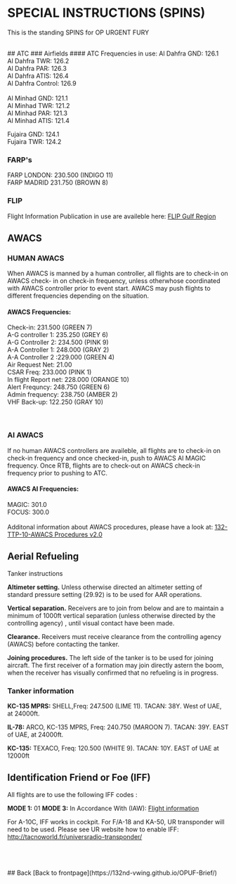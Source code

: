 # SPECIAL INSTRUCTIONS (SPINS)
This is the standing SPINS for OP URGENT FURY

<br>
## ATC
### Airfields
#### ATC Frequencies in use:
Al Dahfra GND: 126.1 <br>
Al Dahfra TWR: 126.2 <br>
Al Dahfra PAR: 126.3 <br>
Al Dahfra ATIS: 126.4 <br>
Al Dahfra Control: 126.9 <br>
<br> 
Al Minhad GND: 121.1 <br>
Al Minhad TWR: 121.2 <br>
Al Minhad PAR: 121.3 <br>
Al Minhad ATIS: 121.4 <br>

Fujaira GND: 124.1 <br>
Fujaira TWR: 124.2 <br>


### FARP's
FARP LONDON: 230.500 (INDIGO 11) <br>
FARP MADRID 231.750 (BROWN 8) <br>

### FLIP
Flight Information Publication in use are availeble here:
[FLIP Gulf Region](https://www.dropbox.com/s/sp91zf63rx0esao/FLIP_GULFR2_EC1.pdf?dl=0)


## AWACS

### HUMAN AWACS
When AWACS is manned by a human controller, all flights are to check-in on AWACS check- in on check-in frequency, unless otherwhose coordinated with AWACS controller prior to event start.
AWACS may push flights to different frequencies depending on the situation.
<br>
#### AWACS Frequencies:
Check-in: 231.500 (GREEN 7) <br>
A-G controller 1: 235.250 (GREY 6) <br>
A-G Controller 2: 234.500 (PINK 9) <br>
A-A Controller 1: 248.000 (GRAY 2) <br>
A-A Controller 2 :229.000 (GREEN 4) <br>
Air Request Net: 21.00 <br>
CSAR Freq: 233.000 (PINK 1) <br>
In flight Report net: 228.000 (ORANGE 10) <br>
Alert Frequncy: 248.750 (GREEN 6) <br>
Admin frequency: 238.750 (AMBER 2) <br>
VHF Back-up: 122.250 (GRAY 10) <br>
<br>
<br>
### AI AWACS
If no human AWACS controllers are availeble, all flights are to check-in on check-in frequency and once checked-in, push to AWACS AI MAGIC frequency. Once RTB, flights are to check-out on AWACS check-in frequency prior to pushing to ATC.
<br>
#### AWACS AI Frequencies:
MAGIC: 301.0 <br>
FOCUS: 300.0 <br>
<br>
Additonal information about AWACS procedures, please have a look at:
[132-TTP-10-AWACS Procedures v2.0](https://www.dropbox.com/s/udeqz9vxqawkiui/132-TTP-10-AWACS%20v2.0.pdf?dl=0)




## Aerial Refueling
Tanker instructions

**Altimeter setting.**
Unless otherwise directed an altimeter setting of standard pressure setting (29.92) is to be used for AAR operations.

**Vertical separation.**
Receivers are to join from below and are to maintain a minimum of 1000ft vertical separation (unless otherwise directed by the controlling agency) , until visual contact have been made.

**Clearance.**
Receivers must receive clearance from the controlling agency (AWACS) before contacting the tanker.

**Joining procedures.**
The left side of the tanker is to be used for joining aircraft. The first receiver of a formation may join directly astern the boom, when the receiver has visually confirmed that no refueling is in progress.


### Tanker information
**KC-135 MPRS:**
SHELL,Freq: 247.500 (LIME 11). TACAN: 38Y.
West of UAE, at 24000ft.

**IL-78:**
ARCO, KC-135 MPRS, Freq: 240.750 (MAROON 7). TACAN: 39Y.
EAST of UAE, at 24000ft.

**KC-135:**
TEXACO, Freq: 120.500 (WHITE 9). TACAN: 10Y.
EAST of UAE at 12000ft




## Identification Friend or Foe (IFF)
All flights are to use the following IFF codes :

**MODE 1:** 01
**MODE 3:** In Accordance With (IAW):  [Flight information](/OPUF-Brief/Docs/Flights.html)

For A-10C, IFF works in cockpit.
For F/A-18 and KA-50, UR transponder will need to be used.
Please see UR website how to enable IFF:
http://tacnoworld.fr/universradio-transponder/


<br>
<br>
<br>
## Back
[Back to frontpage](https://132nd-vwing.github.io/OPUF-Brief/)